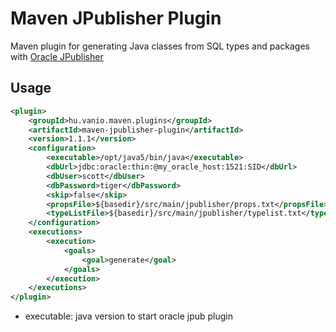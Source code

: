 Maven JPublisher Plugin
=======================

Maven plugin for generating Java classes from SQL types and packages with [Oracle JPublisher](http://docs.oracle.com/cd/B28359_01/java.111/b31226/intro.htm "Oracle JPublisher documentation")

Usage
-----
```xml
<plugin>
    <groupId>hu.vanio.maven.plugins</groupId>
    <artifactId>maven-jpublisher-plugin</artifactId>
    <version>1.1.1</version>
    <configuration>
        <executable>/opt/java5/bin/java</executable>  
        <dbUrl>jdbc:oracle:thin:@my_oracle_host:1521:SID</dbUrl>
        <dbUser>scott</dbUser>
        <dbPassword>tiger</dbPassword>
        <skip>false</skip>
        <propsFile>${basedir}/src/main/jpublisher/props.txt</propsFile>
        <typeListFile>${basedir}/src/main/jpublisher/typelist.txt</typeListFile>
    </configuration>
    <executions>
        <execution>
            <goals>
                <goal>generate</goal>
            </goals>
        </execution>
    </executions>
</plugin>
```
- executable: java version to start oracle jpub plugin
